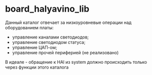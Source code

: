 # board_halyavino_lib
Данный каталог отвечает за низкоуровневые операции над оборудованием платы:
- управление каналами светодиодов;
- управление светодиодом статуса;
- управление ЦАП-ом;
- управление прочей периферией (не реализовано)  

В идеале - обращение к HAl из system должно происходить только через функции этого каталога

